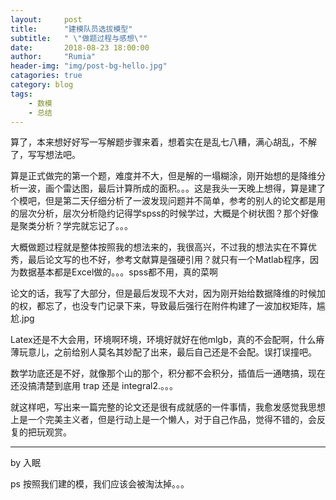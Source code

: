 ```yaml
---
layout:     post
title:      "建模队员选拔模型"
subtitle:   " \"做题过程与感想\""
date:       2018-08-23 18:00:00
author:     "Rumia"
header-img: "img/post-bg-hello.jpg"
catagories: true
category: blog
tags:
    - 数模	
    - 总结
---
```


  算了，本来想好好写一写解题步骤来着，想着实在是乱七八糟，满心胡乱，不解了，写写想法吧。

  算是正式做完的第一个题，难度并不大，但是解的一塌糊涂，刚开始想的是降维分析一波，画个雷达图，最后计算所成的面积。。。这是我头一天晚上想得，算是建了个模吧，但是第二天仔细分析了一波发现问题并不简单，参考的别人的论文都是用的层次分析，层次分析隐约记得学spss的时候学过，大概是个树状图？那个好像是聚类分析？学完就忘记了。。。

  大概做题过程就是整体按照我的想法来的，我很高兴，不过我的想法实在不算优秀，最后论文写的也不好，参考文献算是强硬引用？就只有一个Matlab程序，因为数据基本都是Excel做的。。。spss都不用，真的菜啊

  论文的话，我写了大部分，但是最后发现不大对，因为刚开始给数据降维的时候加的权，都忘了，也没专门记录下来，导致最后强行在附件构建了一波加权矩阵，尴尬.jpg

  Latex还是不大会用，环境啊环境，环境好就好在他mlgb，真的不会配啊，什么瘠薄玩意儿，之前给别人莫名其妙配了出来，最后自己还是不会配。误打误撞吧。

  数学功底还是不好，就像那个山的那个，积分都不会积分，插值后一通瞎搞，现在还没搞清楚到底用 trap 还是 integral2.。。。

  就这样吧，写出来一篇完整的论文还是很有成就感的一件事情，我愈发感觉我思想上是一个完美主义者，但是行动上是一个懒人，对于自己作品，觉得不错的，会反复的把玩观赏。

------------------------------------------------------------------------------------------

by 入眠

ps 按照我们建的模，我们应该会被淘汰掉。。。

